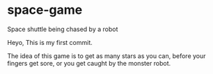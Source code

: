 # space-game
Space shuttle being chased by a robot

Heyo, 
This is my first commit.

The idea of this game is to get as many stars as you can, before your fingers get sore, or you get caught by the monster robot.
